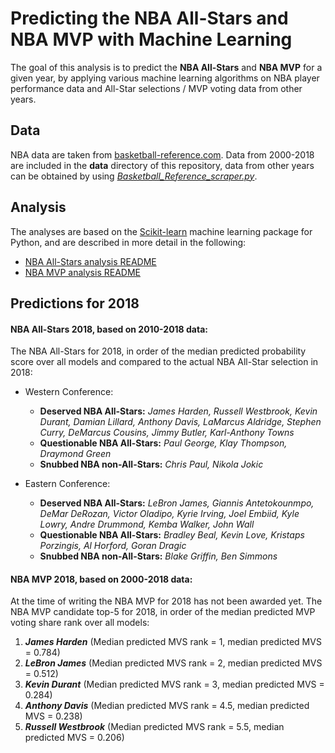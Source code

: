 # Predicting the NBA All-Stars and NBA MVP with Machine Learning

The goal of this analysis is to predict the **NBA All-Stars** and **NBA MVP** for a given year, by applying various machine learning algorithms on NBA player performance data and All-Star selections / MVP voting data from other years.

## Data

NBA data are taken from [basketball-reference.com](https://www.basketball-reference.com). Data from 2000-2018 are included in the **data** directory of this repository, data from other years can be obtained by using [*Basketball_Reference_scraper.py*](Basketball_Reference_scraper.py).

## Analysis

The analyses are based on the [Scikit-learn](http://scikit-learn.org) machine learning package for Python, and are described in more detail in the following:

- [NBA All-Stars analysis README](README_AllStars.md)
- [NBA MVP analysis README](README_MVP.md)

## Predictions for 2018

#### NBA All-Stars 2018, based on 2010-2018 data:

The NBA All-Stars for 2018, in order of the median predicted probability score over all models and compared to the actual NBA All-Star selection in 2018:

- Western Conference:

	- **Deserved NBA All-Stars:** *James Harden, Russell Westbrook, Kevin Durant, Damian Lillard, Anthony Davis, LaMarcus Aldridge, Stephen Curry, DeMarcus Cousins, Jimmy Butler, Karl-Anthony Towns*
	- **Questionable NBA All-Stars:** *Paul George, Klay Thompson, Draymond Green*
	- **Snubbed NBA non-All-Stars:** *Chris Paul, Nikola Jokic*

- Eastern Conference:

	- **Deserved NBA All-Stars:** *LeBron James, Giannis Antetokounmpo, DeMar DeRozan, Victor Oladipo, Kyrie Irving, Joel Embiid, Kyle Lowry, Andre Drummond, Kemba Walker, John Wall*
	- **Questionable NBA All-Stars:** *Bradley Beal, Kevin Love, Kristaps Porzingis, Al Horford, Goran Dragic*
	- **Snubbed NBA non-All-Stars:** *Blake Griffin, Ben Simmons*

#### NBA MVP 2018, based on 2000-2018 data:

At the time of writing the NBA MVP for 2018 has not been awarded yet. The NBA MVP candidate top-5 for 2018, in order of the median predicted MVP voting share rank over all models:

1. ***James Harden*** (Median predicted MVS rank = 1, median predicted MVS = 0.784) 
2. ***LeBron James*** (Median predicted MVS rank = 2, median predicted MVS = 0.512) 
3. ***Kevin Durant*** (Median predicted MVS rank = 3, median predicted MVS = 0.284) 
4. ***Anthony Davis*** (Median predicted MVS rank = 4.5, median predicted MVS = 0.238) 
5. ***Russell Westbrook*** (Median predicted MVS rank = 5.5, median predicted MVS = 0.206)
